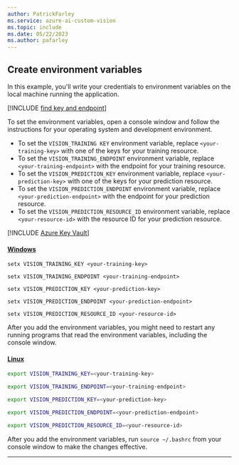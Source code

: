 ```yaml
---
author: PatrickFarley
ms.service: azure-ai-custom-vision
ms.topic: include
ms.date: 05/22/2023
ms.author: pafarley
---
```


## Create environment variables 

In this example, you'll write your credentials to environment variables on the local machine running the application.

[!INCLUDE [find key and endpoint](./find-key.md)]

To set the environment variables, open a console window and follow the instructions for your operating system and development environment. 

- To set the `VISION_TRAINING KEY` environment variable, replace `<your-training-key>` with one of the keys for your training resource.
- To set the `VISION_TRAINING_ENDPOINT` environment variable, replace `<your-training-endpoint>` with the endpoint for your training resource.
- To set the `VISION_PREDICTION_KEY` environment variable, replace `<your-prediction-key>` with one of the keys for your prediction resource.
- To set the `VISION_PREDICTION_ENDPOINT` environment variable, replace `<your-prediction-endpoint>` with the endpoint for your prediction resource.
- To set the `VISION_PREDICTION_RESOURCE_ID` environment variable, replace `<your-resource-id>` with the resource ID for your prediction resource.

[!INCLUDE [Azure Key Vault](~/reusable-content/ce-skilling/azure/includes/ai-services/security/microsoft-entra-id-akv-expanded.md)]

#### [Windows](#tab/windows)

```console
setx VISION_TRAINING_KEY <your-training-key>
```

```console
setx VISION_TRAINING_ENDPOINT <your-training-endpoint>
```

```console
setx VISION_PREDICTION_KEY <your-prediction-key>
```

```console
setx VISION_PREDICTION_ENDPOINT <your-prediction-endpoint>
```

```console
setx VISION_PREDICTION_RESOURCE_ID <your-resource-id>
```

After you add the environment variables, you might need to restart any running programs that read the environment variables, including the console window.

#### [Linux](#tab/linux)

```bash
export VISION_TRAINING_KEY=<your-training-key>
```

```bash
export VISION_TRAINING_ENDPOINT=<your-training-endpoint>
```

```bash
export VISION_PREDICTION_KEY=<your-prediction-key>
```

```bash
export VISION_PREDICTION_ENDPOINT=<your-prediction-endpoint>
```

```bash
export VISION_PREDICTION_RESOURCE_ID=<your-resource-id>
```

After you add the environment variables, run `source ~/.bashrc` from your console window to make the changes effective.

---
